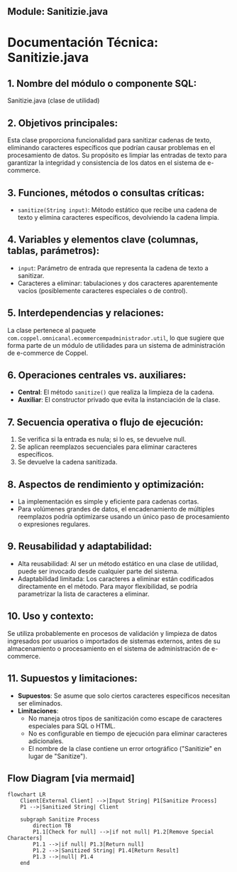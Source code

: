 ## Module: Sanitizie.java

# Documentación Técnica: Sanitizie.java

## 1. **Nombre del módulo o componente SQL:**
Sanitizie.java (clase de utilidad)

## 2. **Objetivos principales:**
Esta clase proporciona funcionalidad para sanitizar cadenas de texto, eliminando caracteres específicos que podrían causar problemas en el procesamiento de datos. Su propósito es limpiar las entradas de texto para garantizar la integridad y consistencia de los datos en el sistema de e-commerce.

## 3. **Funciones, métodos o consultas críticas:**
- `sanitize(String input)`: Método estático que recibe una cadena de texto y elimina caracteres específicos, devolviendo la cadena limpia.

## 4. **Variables y elementos clave (columnas, tablas, parámetros):**
- `input`: Parámetro de entrada que representa la cadena de texto a sanitizar.
- Caracteres a eliminar: tabulaciones y dos caracteres aparentemente vacíos (posiblemente caracteres especiales o de control).

## 5. **Interdependencias y relaciones:**
La clase pertenece al paquete `com.coppel.omnicanal.ecommercempadministrador.util`, lo que sugiere que forma parte de un módulo de utilidades para un sistema de administración de e-commerce de Coppel.

## 6. **Operaciones centrales vs. auxiliares:**
- **Central**: El método `sanitize()` que realiza la limpieza de la cadena.
- **Auxiliar**: El constructor privado que evita la instanciación de la clase.

## 7. **Secuencia operativa o flujo de ejecución:**
1. Se verifica si la entrada es nula; si lo es, se devuelve null.
2. Se aplican reemplazos secuenciales para eliminar caracteres específicos.
3. Se devuelve la cadena sanitizada.

## 8. **Aspectos de rendimiento y optimización:**
- La implementación es simple y eficiente para cadenas cortas.
- Para volúmenes grandes de datos, el encadenamiento de múltiples reemplazos podría optimizarse usando un único paso de procesamiento o expresiones regulares.

## 9. **Reusabilidad y adaptabilidad:**
- Alta reusabilidad: Al ser un método estático en una clase de utilidad, puede ser invocado desde cualquier parte del sistema.
- Adaptabilidad limitada: Los caracteres a eliminar están codificados directamente en el método. Para mayor flexibilidad, se podría parametrizar la lista de caracteres a eliminar.

## 10. **Uso y contexto:**
Se utiliza probablemente en procesos de validación y limpieza de datos ingresados por usuarios o importados de sistemas externos, antes de su almacenamiento o procesamiento en el sistema de administración de e-commerce.

## 11. **Supuestos y limitaciones:**
- **Supuestos**: Se asume que solo ciertos caracteres específicos necesitan ser eliminados.
- **Limitaciones**: 
  - No maneja otros tipos de sanitización como escape de caracteres especiales para SQL o HTML.
  - No es configurable en tiempo de ejecución para eliminar caracteres adicionales.
  - El nombre de la clase contiene un error ortográfico ("Sanitizie" en lugar de "Sanitize").
## Flow Diagram [via mermaid]
```mermaid
flowchart LR
    Client[External Client] -->|Input String| P1[Sanitize Process]
    P1 -->|Sanitized String| Client
    
    subgraph Sanitize Process
        direction TB
        P1.1[Check for null] -->|if not null| P1.2[Remove Special Characters]
        P1.1 -->|if null| P1.3[Return null]
        P1.2 -->|Sanitized String| P1.4[Return Result]
        P1.3 -->|null| P1.4
    end
```

